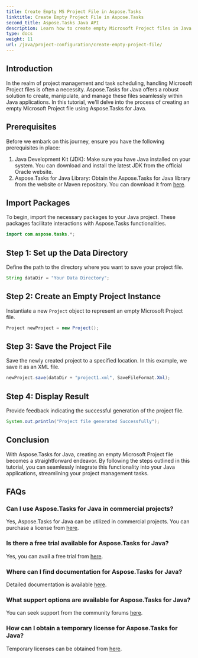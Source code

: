 ```yaml
---
title: Create Empty MS Project File in Aspose.Tasks
linktitle: Create Empty Project File in Aspose.Tasks
second_title: Aspose.Tasks Java API
description: Learn how to create empty Microsoft Project files in Java using Aspose.Tasks. Easy steps for seamless integration.
type: docs
weight: 11
url: /java/project-configuration/create-empty-project-file/
---
```

## Introduction
In the realm of project management and task scheduling, handling Microsoft Project files is often a necessity. Aspose.Tasks for Java offers a robust solution to create, manipulate, and manage these files seamlessly within Java applications. In this tutorial, we'll delve into the process of creating an empty Microsoft Project file using Aspose.Tasks for Java.
## Prerequisites
Before we embark on this journey, ensure you have the following prerequisites in place:
1. Java Development Kit (JDK): Make sure you have Java installed on your system. You can download and install the latest JDK from the official Oracle website.
2. Aspose.Tasks for Java Library: Obtain the Aspose.Tasks for Java library from the website or Maven repository. You can download it from [here](https://releases.aspose.com/tasks/java/).

## Import Packages
To begin, import the necessary packages to your Java project. These packages facilitate interactions with Aspose.Tasks functionalities.
```java
import com.aspose.tasks.*;
```
## Step 1: Set up the Data Directory
Define the path to the directory where you want to save your project file.
```java
String dataDir = "Your Data Directory";
```
## Step 2: Create an Empty Project Instance
Instantiate a new `Project` object to represent an empty Microsoft Project file.
```java
Project newProject = new Project();
```
## Step 3: Save the Project File
Save the newly created project to a specified location. In this example, we save it as an XML file.
```java
newProject.save(dataDir + "project1.xml", SaveFileFormat.Xml);
```
## Step 4: Display Result
Provide feedback indicating the successful generation of the project file.
```java
System.out.println("Project file generated Successfully");
```

## Conclusion
With Aspose.Tasks for Java, creating an empty Microsoft Project file becomes a straightforward endeavor. By following the steps outlined in this tutorial, you can seamlessly integrate this functionality into your Java applications, streamlining your project management tasks.
## FAQs
### Can I use Aspose.Tasks for Java in commercial projects?
Yes, Aspose.Tasks for Java can be utilized in commercial projects. You can purchase a license from [here](https://purchase.aspose.com/buy).
### Is there a free trial available for Aspose.Tasks for Java?
Yes, you can avail a free trial from [here](https://releases.aspose.com/).
### Where can I find documentation for Aspose.Tasks for Java?
Detailed documentation is available [here](https://reference.aspose.com/tasks/java/).
### What support options are available for Aspose.Tasks for Java?
You can seek support from the community forums [here](https://forum.aspose.com/c/tasks/15).
### How can I obtain a temporary license for Aspose.Tasks for Java?
Temporary licenses can be obtained from [here](https://purchase.aspose.com/temporary-license/).
